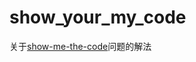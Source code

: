 # show_your_my_code
关于[show-me-the-code][1]问题的解法

[1]: https://github.com/Yixiaohan/show-me-the-code
